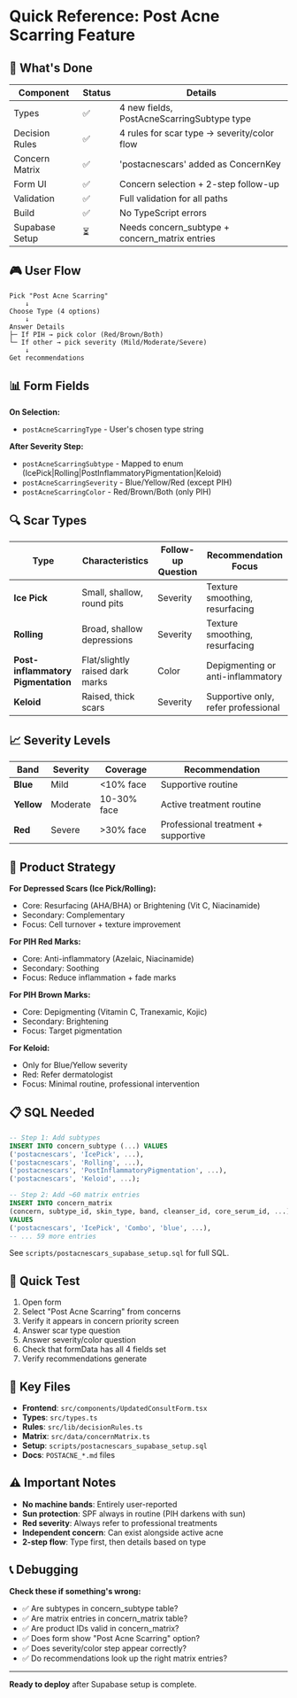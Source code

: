 # Quick Reference: Post Acne Scarring Feature

## 🎯 What's Done

| Component | Status | Details |
|-----------|--------|---------|
| Types | ✅ | 4 new fields, PostAcneScarringSubtype type |
| Decision Rules | ✅ | 4 rules for scar type → severity/color flow |
| Concern Matrix | ✅ | 'postacnescars' added as ConcernKey |
| Form UI | ✅ | Concern selection + 2-step follow-up |
| Validation | ✅ | Full validation for all paths |
| Build | ✅ | No TypeScript errors |
| Supabase Setup | ⏳ | Needs concern_subtype + concern_matrix entries |

## 🎮 User Flow

```
Pick "Post Acne Scarring" 
    ↓
Choose Type (4 options)
    ↓
Answer Details
├─ If PIH → pick color (Red/Brown/Both)
└─ If other → pick severity (Mild/Moderate/Severe)
    ↓
Get recommendations
```

## 📊 Form Fields

**On Selection:**
- `postAcneScarringType` - User's chosen type string

**After Severity Step:**
- `postAcneScarringSubtype` - Mapped to enum (IcePick|Rolling|PostInflammatoryPigmentation|Keloid)
- `postAcneScarringSeverity` - Blue/Yellow/Red (except PIH)
- `postAcneScarringColor` - Red/Brown/Both (only PIH)

## 🔍 Scar Types

| Type | Characteristics | Follow-up Question | Recommendation Focus |
|------|-----------------|-------------------|----------------------|
| **Ice Pick** | Small, shallow, round pits | Severity | Texture smoothing, resurfacing |
| **Rolling** | Broad, shallow depressions | Severity | Texture smoothing, resurfacing |
| **Post-inflammatory Pigmentation** | Flat/slightly raised dark marks | Color | Depigmenting or anti-inflammatory |
| **Keloid** | Raised, thick scars | Severity | Supportive only, refer professional |

## 📈 Severity Levels

| Band | Severity | Coverage | Recommendation |
|------|----------|----------|-----------------|
| **Blue** | Mild | <10% face | Supportive routine |
| **Yellow** | Moderate | 10-30% face | Active treatment routine |
| **Red** | Severe | >30% face | Professional treatment + supportive |

## 💊 Product Strategy

**For Depressed Scars (Ice Pick/Rolling):**
- Core: Resurfacing (AHA/BHA) or Brightening (Vit C, Niacinamide)
- Secondary: Complementary
- Focus: Cell turnover + texture improvement

**For PIH Red Marks:**
- Core: Anti-inflammatory (Azelaic, Niacinamide)
- Secondary: Soothing
- Focus: Reduce inflammation + fade marks

**For PIH Brown Marks:**
- Core: Depigmenting (Vitamin C, Tranexamic, Kojic)
- Secondary: Brightening
- Focus: Target pigmentation

**For Keloid:**
- Only for Blue/Yellow severity
- Red: Refer dermatologist
- Focus: Minimal routine, professional intervention

## 📋 SQL Needed

```sql
-- Step 1: Add subtypes
INSERT INTO concern_subtype (...) VALUES
('postacnescars', 'IcePick', ...),
('postacnescars', 'Rolling', ...),
('postacnescars', 'PostInflammatoryPigmentation', ...),
('postacnescars', 'Keloid', ...);

-- Step 2: Add ~60 matrix entries
INSERT INTO concern_matrix 
(concern, subtype_id, skin_type, band, cleanser_id, core_serum_id, ...)
VALUES
('postacnescars', 'IcePick', 'Combo', 'blue', ...),
-- ... 59 more entries
```

See `scripts/postacnescars_supabase_setup.sql` for full SQL.

## 🧪 Quick Test

1. Open form
2. Select "Post Acne Scarring" from concerns
3. Verify it appears in concern priority screen
4. Answer scar type question
5. Answer severity/color question
6. Check that formData has all 4 fields set
7. Verify recommendations generate

## 🔑 Key Files

- **Frontend**: `src/components/UpdatedConsultForm.tsx`
- **Types**: `src/types.ts`
- **Rules**: `src/lib/decisionRules.ts`
- **Matrix**: `src/data/concernMatrix.ts`
- **Setup**: `scripts/postacnescars_supabase_setup.sql`
- **Docs**: `POSTACNE_*.md` files

## ⚠️ Important Notes

- **No machine bands**: Entirely user-reported
- **Sun protection**: SPF always in routine (PIH darkens with sun)
- **Red severity**: Always refer to professional treatments
- **Independent concern**: Can exist alongside active acne
- **2-step flow**: Type first, then details based on type

## 📞 Debugging

**Check these if something's wrong:**
- ✅ Are subtypes in concern_subtype table?
- ✅ Are matrix entries in concern_matrix table?
- ✅ Are product IDs valid in concern_matrix?
- ✅ Does form show "Post Acne Scarring" option?
- ✅ Does severity/color step appear correctly?
- ✅ Do recommendations look up the right matrix entries?

---

**Ready to deploy** after Supabase setup is complete.

